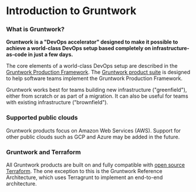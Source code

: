# Introduction to Gruntwork

### What is Gruntwork?

**Gruntwork is a "DevOps accelerator" designed to make it possible to achieve a world-class DevOps setup based completely on infrastructure-as-code in just a few days.**

The core elements of a world-class DevOps setup are described in the [Gruntwork Production Framework](gruntwork-production-framework). The [Gruntwork product suite](products) is designed to help software teams implement the Gruntwork Production Framework.

Gruntwork works best for teams building new infrastructure ("greenfield"), either from scratch or as part of a migration. It can also be useful for teams with existing infrastructure ("brownfield").

### Supported public clouds

Gruntwork products focus on Amazon Web Services (AWS). Support for other public clouds such as GCP and Azure may be added in the future.

### Gruntwork and Terraform

All Gruntwork products are built on and fully compatible with [open source Terraform](https://gruntwork.io). The one exception to this is the Gruntwork Reference Architecture, which uses Terragrunt to implement an end-to-end architecture.
